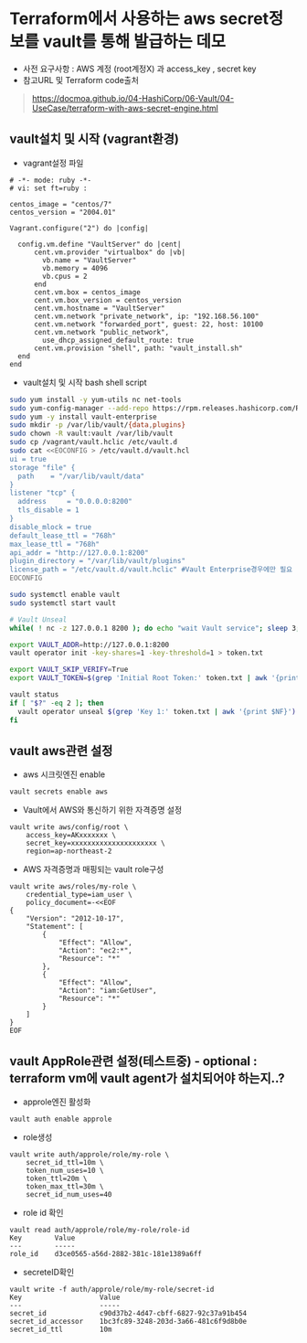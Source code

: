 # Terraform에서 사용하는 aws secret정보를 vault를 통해 발급하는 데모
- 사전 요구사항 : AWS 계정 (root계정X) 과 access_key , secret key 
- 참고URL 및 Terraform code출처 
><https://docmoa.github.io/04-HashiCorp/06-Vault/04-UseCase/terraform-with-aws-secret-engine.html>  

## vault설치 및 시작 (vagrant환경)
- vagrant설정 파일 
```
# -*- mode: ruby -*-
# vi: set ft=ruby :

centos_image = "centos/7" 
centos_version = "2004.01"

Vagrant.configure("2") do |config|
 
  config.vm.define "VaultServer" do |cent| 
	  cent.vm.provider "virtualbox" do |vb|
	    vb.name = "VaultServer"
        vb.memory = 4096
        vb.cpus = 2    
	  end
	  cent.vm.box = centos_image
	  cent.vm.box_version = centos_version
	  cent.vm.hostname = "VaultServer"
	  cent.vm.network "private_network", ip: "192.168.56.100"
      cent.vm.network "forwarded_port", guest: 22, host: 10100
	  cent.vm.network "public_network",
	    use_dhcp_assigned_default_route: true
      cent.vm.provision "shell", path: "vault_install.sh"
  end
end
```

- vault설치 및 시작 bash shell script
```vault_install.sh
sudo yum install -y yum-utils nc net-tools
sudo yum-config-manager --add-repo https://rpm.releases.hashicorp.com/RHEL/hashicorp.repo
sudo yum -y install vault-enterprise
sudo mkdir -p /var/lib/vault/{data,plugins}
sudo chown -R vault:vault /var/lib/vault
sudo cp /vagrant/vault.hclic /etc/vault.d
sudo cat <<EOCONFIG > /etc/vault.d/vault.hcl
ui = true
storage "file" {
  path    = "/var/lib/vault/data"
}
listener "tcp" {
  address     = "0.0.0.0:8200"
  tls_disable = 1
}
disable_mlock = true
default_lease_ttl = "768h"
max_lease_ttl = "768h"
api_addr = "http://127.0.0.1:8200"
plugin_directory = "/var/lib/vault/plugins"
license_path = "/etc/vault.d/vault.hclic" #Vault Enterprise경우에만 필요 
EOCONFIG

sudo systemctl enable vault
sudo systemctl start vault

# Vault Unseal
while( ! nc -z 127.0.0.1 8200 ); do echo "wait Vault service"; sleep 3; done

export VAULT_ADDR=http://127.0.0.1:8200
vault operator init -key-shares=1 -key-threshold=1 > token.txt 

export VAULT_SKIP_VERIFY=True
export VAULT_TOKEN=$(grep 'Initial Root Token:' token.txt | awk '{print $NF}')

vault status
if [ "$?" -eq 2 ]; then
  vault operator unseal $(grep 'Key 1:' token.txt | awk '{print $NF}')
fi
```
## vault aws관련 설정 
- aws 시크릿엔진 enable 
```
vault secrets enable aws
```
- Vault에서 AWS와 통신하기 위한 자격증명 설정
```
vault write aws/config/root \
    access_key=AKxxxxxxx \
    secret_key=xxxxxxxxxxxxxxxxxxxxx \
    region=ap-northeast-2
```
- AWS 자격증명과 매핑되는 vault role구성
```
vault write aws/roles/my-role \
    credential_type=iam_user \
    policy_document=-<<EOF
{
    "Version": "2012-10-17",
    "Statement": [
        {
            "Effect": "Allow",
            "Action": "ec2:*",
            "Resource": "*"
        },
        {
            "Effect": "Allow",
            "Action": "iam:GetUser",
            "Resource": "*"
        }        
    ]
}
EOF
```

## vault AppRole관련 설정(테스트중) - optional : terraform vm에 vault agent가 설치되어야 하는지..? 
- approle엔진 활성화 
```
vault auth enable approle
```
- role생성 
```
vault write auth/approle/role/my-role \
    secret_id_ttl=10m \
    token_num_uses=10 \
    token_ttl=20m \
    token_max_ttl=30m \
    secret_id_num_uses=40
```
- role id 확인 
```
vault read auth/approle/role/my-role/role-id
Key        Value
---        -----
role_id    d3ce0565-a56d-2882-381c-181e1389a6ff
```

- secreteID확인
``` 
vault write -f auth/approle/role/my-role/secret-id
Key                   Value
---                   -----
secret_id             c90d37b2-4d47-cbff-6827-92c37a91b454
secret_id_accessor    1bc3fc89-3248-203d-3a66-481c6f9d8b0e
secret_id_ttl         10m
```